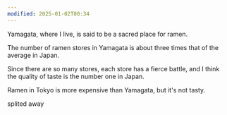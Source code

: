 ```yaml
---
modified: 2025-01-02T00:34
---
```

Yamagata, where I live, is said to be a sacred place for ramen.

The number of ramen stores in Yamagata is about three times that of the average in Japan.

Since there are so many stores, each store has a fierce battle, and I think the quality of taste is the number one in Japan.

  

Ramen in Tokyo is more expensive than Yamagata, but it's not tasty.

  

  

splited away